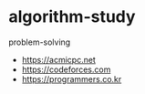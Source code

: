 # algorithm-study
problem-solving
- https://acmicpc.net
- https://codeforces.com
- https://programmers.co.kr
